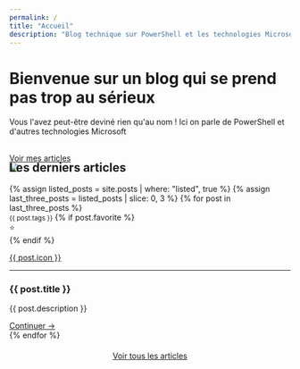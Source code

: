 ```yaml
---
permalink: /
title: "Accueil"
description: "Blog technique sur PowerShell et les technologies Microsoft pour l'administration système"
---
```


<div class="div_container">
    <div class="div_hero">
        <div class="div_hero_text">
            <h1 id="bienvenue">Bienvenue sur un blog qui se prend pas trop au sérieux</h1>
            <p>Vous l'avez peut-être deviné rien qu'au nom ! Ici on parle de PowerShell et d'autres technologies Microsoft</p>
            <br>
            <a class="a_hero_button_1" href="/blog">Voir mes articles</a>
        </div>
        <div class="div_hero_image">
            <img src="https://pic.clubic.com/v1/images/1870196/raw">
        </div>
    </div>
</div>

<section style="margin-top: -50px;">
    <h2>Les derniers articles</h2>
    <div class="posts">
        {% assign listed_posts = site.posts | where: "listed", true %}
        {% assign last_three_posts = listed_posts | slice: 0, 3 %}
        {% for post in last_three_posts %}
            <article>
                <small>{{ post.tags }}</small>
                {% if post.favorite %}
                <div class="favoriteMarker">⭐</div>
                {% endif %}
                <a href="{{ post.id }}">
                    <p class="articleIcon">{{ post.icon }}</p>
                </a>
                <hr>
                <div class="articleDescription">
                    <h3>{{ post.title }}</h3>
                    <p>{{ post.description }}</p>
                    <a class="articleButton" href="{{ post.id }}">Continuer →</a>
                </div>
            </article>
        {% endfor %}
    </div>
    <div class="buttonNext" style="display: flex; align-items: center; justify-content: center; margin: 20px;">
        <a href="/blog">Voir tous les articles</a>
    </div>
</section>